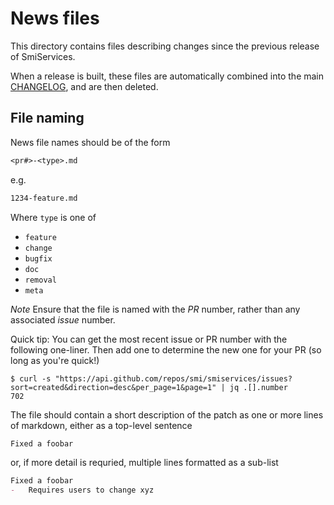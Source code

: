 # News files

This directory contains files describing changes since the previous release of SmiServices.

When a release is built, these files are automatically combined into the main [CHANGELOG](/CHANGELOG.md), and are then deleted.

## File naming

News file names should be of the form

```txt
<pr#>-<type>.md
```

e.g.

```txt
1234-feature.md
```

Where `type` is one of

-   `feature`
-   `change`
-   `bugfix`
-   `doc`
-   `removal`
-   `meta`

*Note* Ensure that the file is named with the _PR_ number, rather than any associated _issue_ number.

Quick tip: You can get the most recent issue or PR number with the following one-liner. Then add one to determine the new one for your PR (so long as you're quick!)

```console
$ curl -s "https://api.github.com/repos/smi/smiservices/issues?sort=created&direction=desc&per_page=1&page=1" | jq .[].number
702
```

The file should contain a short description of the patch as one or more lines of markdown, either as a top-level sentence

```md
Fixed a foobar
```

or, if more detail is requried, multiple lines formatted as a sub-list

```md
Fixed a foobar
-   Requires users to change xyz
```
